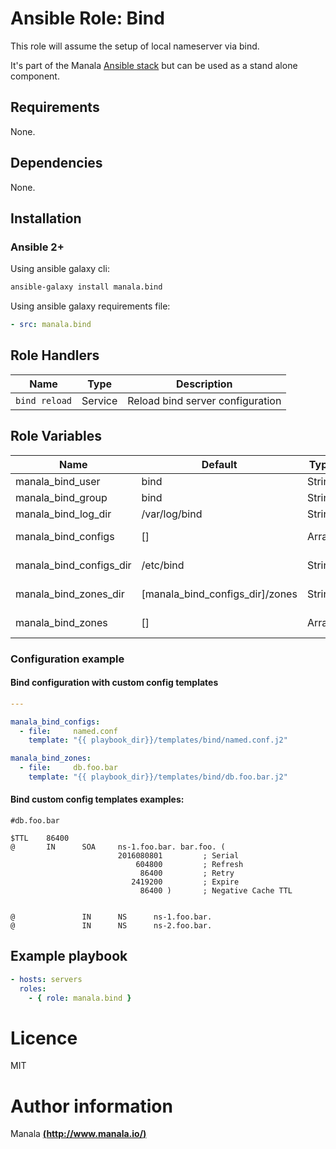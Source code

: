 # Ansible Role: Bind

This role will assume the setup of local nameserver via bind.

It's part of the Manala <a href="http://www.manala.io" target="_blank">Ansible stack</a> but can be used as a stand alone component.

## Requirements

None.

## Dependencies

None.

## Installation

### Ansible 2+

Using ansible galaxy cli:

```bash
ansible-galaxy install manala.bind
```

Using ansible galaxy requirements file:

```yaml
- src: manala.bind
```

## Role Handlers

|Name|Type|Description|
|----|-----------|-------|
`bind reload`|Service|Reload bind server configuration

## Role Variables

|Name|Default|Type|Description|
|----|----|-----------|-------|
manala_bind_user|bind|String|Bind user
manala_bind_group|bind|String|Bind group
manala_bind_log_dir|/var/log/bind|String|Bind log fir
manala_bind_configs|[]|Array|List of config files
manala_bind_configs_dir|/etc/bind|String|Config files directory
manala_bind_zones_dir|[manala_bind_configs_dir]/zones|String|Zone files directory
manala_bind_zones|[]|Array|List of zone files

### Configuration example

#### Bind configuration with custom config templates

```yaml
---

manala_bind_configs:
  - file:     named.conf
    template: "{{ playbook_dir}}/templates/bind/named.conf.j2"

manala_bind_zones:
  - file:     db.foo.bar
    template: "{{ playbook_dir}}/templates/bind/db.foo.bar.j2"
```

#### Bind custom config templates examples:

```
#db.foo.bar

$TTL    86400
@       IN      SOA     ns-1.foo.bar. bar.foo. (
                        2016080801         ; Serial
                            604800         ; Refresh
                             86400         ; Retry
                           2419200         ; Expire
                             86400 )       ; Negative Cache TTL


@               IN      NS      ns-1.foo.bar.
@               IN      NS      ns-2.foo.bar.
```

## Example playbook

```yaml
- hosts: servers
  roles:
    - { role: manala.bind }
```

# Licence

MIT

# Author information

Manala [**(http://www.manala.io/)**](http://www.manala.io)
